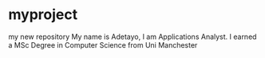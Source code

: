 # myproject
my new repository
My name is Adetayo, I am Applications Analyst.
I earned a MSc Degree in Computer Science from Uni Manchester
